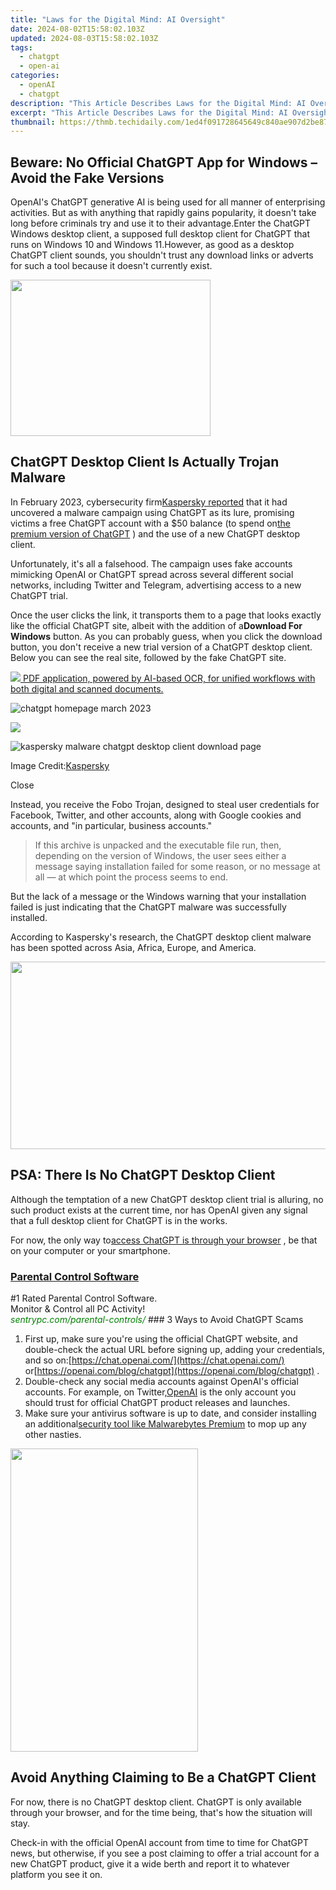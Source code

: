 ```yaml
---
title: "Laws for the Digital Mind: AI Oversight"
date: 2024-08-02T15:58:02.103Z
updated: 2024-08-03T15:58:02.103Z
tags:
  - chatgpt
  - open-ai
categories:
  - openAI
  - chatgpt
description: "This Article Describes Laws for the Digital Mind: AI Oversight"
excerpt: "This Article Describes Laws for the Digital Mind: AI Oversight"
thumbnail: https://thmb.techidaily.com/1ed4f091728645649c840ae907d2be87aba494a53f4cf1942b1dcf1c240fc190.jpg
---
```


## Beware: No Official ChatGPT App for Windows – Avoid the Fake Versions

 OpenAI's ChatGPT generative AI is being used for all manner of enterprising activities. But as with anything that rapidly gains popularity, it doesn't take long before criminals try and use it to their advantage.Enter the ChatGPT Windows desktop client, a supposed full desktop client for ChatGPT that runs on Windows 10 and Windows 11.However, as good as a desktop ChatGPT client sounds, you shouldn't trust any download links or adverts for such a tool because it doesn't currently exist.

<!-- affiliate ads begin -->
<a href="https://zonlipartnershipprogram.pxf.io/c/5597632/1821134/17882" target="_top" id="1821134"><img src="//a.impactradius-go.com/display-ad/17882-1821134" border="0" alt="" width="320" height="250"/></a><img height="0" width="0" src="https://imp.pxf.io/i/5597632/1821134/17882" style="position:absolute;visibility:hidden;" border="0" />
<!-- affiliate ads end -->
## ChatGPT Desktop Client Is Actually Trojan Malware

 In February 2023, cybersecurity firm[Kaspersky reported](https://www.anrdoezrs.net/links/7251228/type/dlg/sid/UUmuoUeUpU2022340/https://www.kaspersky.com/blog/chatgpt-stealer-win-client/47274/) that it had uncovered a malware campaign using ChatGPT as its lure, promising victims a free ChatGPT account with a $50 balance (to spend on[the premium version of ChatGPT](https://www.makeuseof.com/why-paid-chatgpt-professional-is-inevitable/) ) and the use of a new ChatGPT desktop client.

 Unfortunately, it's all a falsehood. The campaign uses fake accounts mimicking OpenAI or ChatGPT spread across several different social networks, including Twitter and Telegram, advertising access to a new ChatGPT trial.

 Once the user clicks the link, it transports them to a page that looks exactly like the official ChatGPT site, albeit with the addition of a**Download For Windows** button. As you can probably guess, when you click the download button, you don't receive a new trial version of a ChatGPT desktop client. Below you can see the real site, followed by the fake ChatGPT site.

<!-- affiliate ads begin -->
<a href="https://checkout.abbyy.com/order/checkout.php?PRODS=39254762&QTY=1&AFFILIATE=108875&CART=1"> <img src="https://secure.avangate.com/images/merchant/0e5fb5c76fca16adbee503c9aff393cd/products/11_FR-Badges-NEW-FR-Standard-16-WIN-200.png" border="0"> PDF application, powered by AI-based OCR, for unified workflows with both digital and scanned documents. </a>
<!-- affiliate ads end -->
![chatgpt homepage march 2023](https://static1.makeuseofimages.com/wordpress/wp-content/uploads/2023/03/chatgpt-homepage-march-2023.png)

<!-- affiliate ads begin -->
<a href="https://secure.2checkout.com/order/checkout.php?PRODS=37100474&QTY=1&AFFILIATE=108875&CART=1"><img src="https://awario.com/images/pages/index/img-leads-1280@1x.avif" border="0"></a>
<!-- affiliate ads end -->
![kaspersky malware chatgpt desktop client download page](https://static1.makeuseofimages.com/wordpress/wp-content/uploads/2023/03/kaspersky-malware-chatgpt-desktop-client-download-page.jpg)

 Image Credit:[Kaspersky](https://www.kaspersky.com/blog/chatgpt-stealer-win-client/47274/)

Close

 Instead, you receive the Fobo Trojan, designed to steal user credentials for Facebook, Twitter, and other accounts, along with Google cookies and accounts, and "in particular, business accounts."

> If this archive is unpacked and the executable file run, then, depending on the version of Windows, the user sees either a message saying installation failed for some reason, or no message at all — at which point the process seems to end.

 But the lack of a message or the Windows warning that your installation failed is just indicating that the ChatGPT malware was successfully installed.

 According to Kaspersky's research, the ChatGPT desktop client malware has been spotted across Asia, Africa, Europe, and America.

<!-- affiliate ads begin -->
<a href="https://25home.pxf.io/c/5597632/2090698/16836" target="_top" id="2090698"><img src="//a.impactradius-go.com/display-ad/16836-2090698" border="0" alt="" width="720" height="300"/></a>
<!-- affiliate ads end -->
## PSA: There Is No ChatGPT Desktop Client

 Although the temptation of a new ChatGPT desktop client trial is alluring, no such product exists at the current time, nor has OpenAI given any signal that a full desktop client for ChatGPT is in the works.

 For now, the only way to[access ChatGPT is through your browser](https://www.makeuseof.com/how-to-use-chatgpt-by-openai/) , be that on your computer or your smartphone.

<!-- affiliate ads begin -->
<h3 id="200610"><a href="https://sentrypc.7eer.net/c/5597632/200610/3022">Parental Control Software</a></h3>
<span class="text-ad-content">
	#1 Rated Parental Control Software.<br/>
	Monitor & Control all PC Activity!<br/>
		<cite style="color:green">sentrypc.com/parental-controls/</cite>
	</span><img height="0" width="0" src="https://sentrypc.7eer.net/i/5597632/200610/3022" style="position:absolute;visibility:hidden;" border="0" />
<!-- affiliate ads end -->
### 3 Ways to Avoid ChatGPT Scams

1. First up, make sure you're using the official ChatGPT website, and double-check the actual URL before signing up, adding your credentials, and so on:[https://chat.openai.com/](https://chat.openai.com/) or[https://openai.com/blog/chatgpt](https://openai.com/blog/chatgpt) .
2. Double-check any social media accounts against OpenAI's official accounts. For example, on Twitter,[OpenAI](https://twitter.com/OpenAI) is the only account you should trust for official ChatGPT product releases and launches.
3. Make sure your antivirus software is up to date, and consider installing an additional[security tool like Malwarebytes Premium](https://www.makeuseof.com/tag/reasons-upgrade-malwarebytes-premium/) to mop up any other nasties.

<!-- affiliate ads begin -->
<a href="https://zonlipartnershipprogram.pxf.io/c/5597632/1611407/17882" target="_top" id="1611407"><img src="//a.impactradius-go.com/display-ad/17882-1611407" border="0" alt="" width="300" height="485"/></a><img height="0" width="0" src="https://imp.pxf.io/i/5597632/1611407/17882" style="position:absolute;visibility:hidden;" border="0" />
<!-- affiliate ads end -->
## Avoid Anything Claiming to Be a ChatGPT Client

 For now, there is no ChatGPT desktop client. ChatGPT is only available through your browser, and for the time being, that's how the situation will stay.

 Check-in with the official OpenAI account from time to time for ChatGPT news, but otherwise, if you see a post claiming to offer a trial account for a new ChatGPT product, give it a wide berth and report it to whatever platform you see it on.


<ins class="adsbygoogle"
     style="display:block"
     data-ad-format="autorelaxed"
     data-ad-client="ca-pub-7571918770474297"
     data-ad-slot="1223367746"></ins>



<ins class="adsbygoogle"
     style="display:block"
     data-ad-client="ca-pub-7571918770474297"
     data-ad-slot="8358498916"
     data-ad-format="auto"
     data-full-width-responsive="true"></ins>
